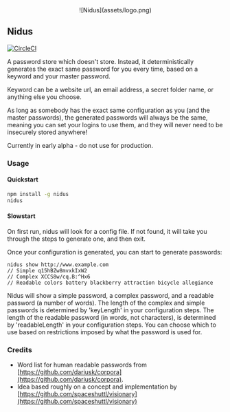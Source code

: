 <div style="text-align:center">
![Nidus](assets/logo.png)
</div>

## Nidus

[![CircleCI](https://circleci.com/gh/antony/nidus/tree/master.svg?style=shield)](https://circleci.com/gh/antony/nidus/tree/master)

A password store which doesn't store. Instead, it deterministically generates the exact same password for you every time, based on a keyword and your master password.

Keyword can be a website url, an email address, a secret folder name, or anything else you choose.

As long as somebody has the exact same configuration as you (and the master passwords), the generated passwords will always be the same, meaning you can set your logins to use them, and they will never need to be insecurely stored anywhere!

Currently in early alpha - do not use for production.

### Usage

#### Quickstart

```bash
npm install -g nidus
nidus
```

#### Slowstart

On first run, nidus will look for a config file. If not found, it will take you through the steps to generate one,
and then exit.

Once your configuration is generated, you can start to generate passwords:

```
nidus show http://www.example.com
// Simple q15hBZw8mvxkIxW2
// Complex XCCS8w/cq.B:^Hx6
// Readable colors battery blackberry attraction bicycle allegiance
```

Nidus will show a simple password, a complex password, and a readable password (a number of words).
The length of the complex and simple passwords is determined by 'keyLength' in your configuration steps.
The length of the readable password (in words, not characters), is determined by 'readableLength' in your configuration steps.
You can choose which to use based on restrictions imposed by what the password is used for.

### Credits

* Word list for human readable passwords from [https://github.com/dariusk/corpora](https://github.com/dariusk/corpora).
* Idea based roughly on a concept and implementation by [https://github.com/spaceshuttl/visionary](https://github.com/spaceshuttl/visionary)
